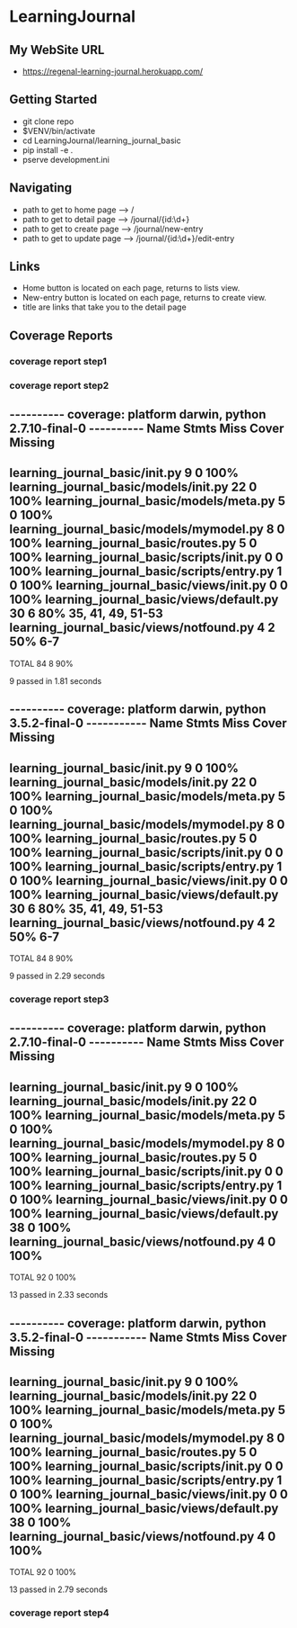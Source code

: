 # LearningJournal  

## My WebSite URL  
- https://regenal-learning-journal.herokuapp.com/

## Getting Started

- git clone repo
- $VENV/bin/activate
- cd LearningJournal/learning_journal_basic
- pip install -e .
- pserve development.ini

## Navigating

- path to get to home page --> /
- path to get to detail page --> /journal/{id:\d+}
- path to get to create page --> /journal/new-entry
- path to get to update page --> /journal/{id:\d+}/edit-entry

## Links

- Home button is located on each page, returns to lists view.
- New-entry button is located on each page, returns to create view.
- title are links that take you to the detail page


## Coverage Reports  

### coverage report step1

### coverage report step2  

---------- coverage: platform darwin, python 2.7.10-final-0 ----------
Name                                         Stmts   Miss  Cover   Missing
--------------------------------------------------------------------------
learning_journal_basic/__init__.py               9      0   100%
learning_journal_basic/models/__init__.py       22      0   100%
learning_journal_basic/models/meta.py            5      0   100%
learning_journal_basic/models/mymodel.py         8      0   100%
learning_journal_basic/routes.py                 5      0   100%
learning_journal_basic/scripts/__init__.py       0      0   100%
learning_journal_basic/scripts/entry.py          1      0   100%
learning_journal_basic/views/__init__.py         0      0   100%
learning_journal_basic/views/default.py         30      6    80%   35, 41, 49, 51-53
learning_journal_basic/views/notfound.py         4      2    50%   6-7
--------------------------------------------------------------------------
TOTAL                                           84      8    90%

9 passed in 1.81 seconds


---------- coverage: platform darwin, python 3.5.2-final-0 -----------
Name                                         Stmts   Miss  Cover   Missing
--------------------------------------------------------------------------
learning_journal_basic/__init__.py               9      0   100%
learning_journal_basic/models/__init__.py       22      0   100%
learning_journal_basic/models/meta.py            5      0   100%
learning_journal_basic/models/mymodel.py         8      0   100%
learning_journal_basic/routes.py                 5      0   100%
learning_journal_basic/scripts/__init__.py       0      0   100%
learning_journal_basic/scripts/entry.py          1      0   100%
learning_journal_basic/views/__init__.py         0      0   100%
learning_journal_basic/views/default.py         30      6    80%   35, 41, 49, 51-53
learning_journal_basic/views/notfound.py         4      2    50%   6-7
--------------------------------------------------------------------------
TOTAL                                           84      8    90%

9 passed in 2.29 seconds

### coverage report step3

---------- coverage: platform darwin, python 2.7.10-final-0 ----------
Name                                         Stmts   Miss  Cover   Missing
--------------------------------------------------------------------------
learning_journal_basic/__init__.py               9      0   100%
learning_journal_basic/models/__init__.py       22      0   100%
learning_journal_basic/models/meta.py            5      0   100%
learning_journal_basic/models/mymodel.py         8      0   100%
learning_journal_basic/routes.py                 5      0   100%
learning_journal_basic/scripts/__init__.py       0      0   100%
learning_journal_basic/scripts/entry.py          1      0   100%
learning_journal_basic/views/__init__.py         0      0   100%
learning_journal_basic/views/default.py         38      0   100%
learning_journal_basic/views/notfound.py         4      0   100%
--------------------------------------------------------------------------
TOTAL                                           92      0   100%

13 passed in 2.33 seconds


---------- coverage: platform darwin, python 3.5.2-final-0 -----------
Name                                         Stmts   Miss  Cover   Missing
--------------------------------------------------------------------------
learning_journal_basic/__init__.py               9      0   100%
learning_journal_basic/models/__init__.py       22      0   100%
learning_journal_basic/models/meta.py            5      0   100%
learning_journal_basic/models/mymodel.py         8      0   100%
learning_journal_basic/routes.py                 5      0   100%
learning_journal_basic/scripts/__init__.py       0      0   100%
learning_journal_basic/scripts/entry.py          1      0   100%
learning_journal_basic/views/__init__.py         0      0   100%
learning_journal_basic/views/default.py         38      0   100%
learning_journal_basic/views/notfound.py         4      0   100%
--------------------------------------------------------------------------
TOTAL                                           92      0   100%

13 passed in 2.79 seconds

### coverage report step4  
